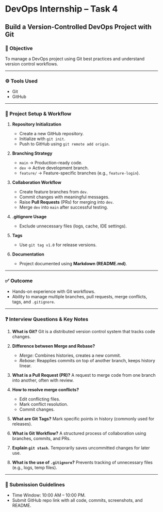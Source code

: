 # DevOps Internship – Task 4
## Build a Version-Controlled DevOps Project with Git

### 📌 Objective
To manage a DevOps project using Git best practices and understand version control workflows.

---

### ⚙️ Tools Used
- Git
- GitHub

---

### 📂 Project Setup & Workflow

1. **Repository Initialization**
   - Create a new GitHub repository.
   - Initialize with `git init`.
   - Push to GitHub using `git remote add origin`.

2. **Branching Strategy**
   - `main` → Production-ready code.
   - `dev` → Active development branch.
   - `feature/` → Feature-specific branches (e.g., `feature-login`).

3. **Collaboration Workflow**
   - Create feature branches from `dev`.
   - Commit changes with meaningful messages.
   - Raise **Pull Requests** (PRs) for merging into `dev`.
   - Merge `dev` into `main` after successful testing.

4. **.gitignore Usage**
   - Exclude unnecessary files (logs, cache, IDE settings).

5. **Tags**
   - Use `git tag v1.0` for release versions.

6. **Documentation**
   - Project documented using **Markdown (README.md)**.

---

### ✅ Outcome
- Hands-on experience with Git workflows.
- Ability to manage multiple branches, pull requests, merge conflicts, tags, and `.gitignore`.

---

### ❓ Interview Questions & Key Notes

1. **What is Git?**
   Git is a distributed version control system that tracks code changes.

2. **Difference between Merge and Rebase?**
   - *Merge*: Combines histories, creates a new commit.
   - *Rebase*: Reapplies commits on top of another branch, keeps history linear.

3. **What is a Pull Request (PR)?**
   A request to merge code from one branch into another, often with review.

4. **How to resolve merge conflicts?**
   - Edit conflicting files.
   - Mark conflict resolution.
   - Commit changes.

5. **What are Git Tags?**
   Mark specific points in history (commonly used for releases).

6. **What is Git Workflow?**
   A structured process of collaboration using branches, commits, and PRs.

7. **Explain `git stash`.**
   Temporarily saves uncommitted changes for later use.

8. **What is the use of `.gitignore`?**
   Prevents tracking of unnecessary files (e.g., logs, temp files).

---

### 📜 Submission Guidelines
- Time Window: 10:00 AM – 10:00 PM.
- Submit GitHub repo link with all code, commits, screenshots, and README.

